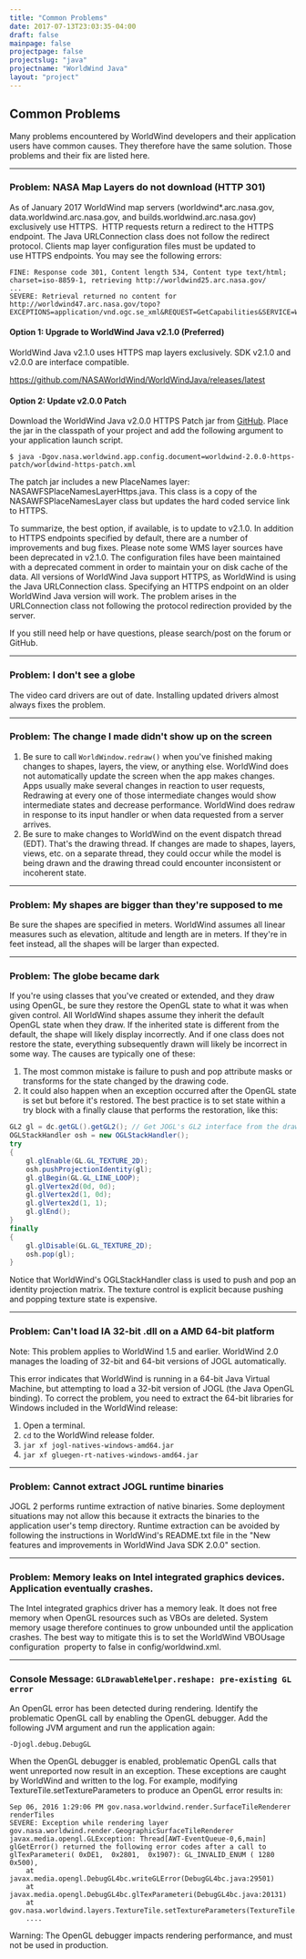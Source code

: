 ```yaml
---
title: "Common Problems"
date: 2017-07-13T23:03:35-04:00
draft: false
mainpage: false
projectpage: false
projectslug: "java"
projectname: "WorldWind Java"
layout: "project"
---
```


## Common Problems

Many problems encountered by WorldWind developers and their application users have common causes. They therefore have the same solution. Those problems and their fix are listed here.

---

### Problem: NASA Map Layers do not download (HTTP 301)

As of January 2017 WorldWind map servers (worldwind*.arc.nasa.gov, data.worldwind.arc.nasa.gov, and builds.worldwind.arc.nasa.gov) exclusively use HTTPS.  HTTP requests return a redirect to the HTTPS endpoint. The Java URLConnection class does not follow the redirect protocol. Clients map layer configuration files must be updated to use HTTPS endpoints. You may see the following errors:

```
FINE: Response code 301, Content length 534, Content type text/html; charset=iso-8859-1, retrieving http://worldwind25.arc.nasa.gov/
...
SEVERE: Retrieval returned no content for http://worldwind47.arc.nasa.gov/topo?EXCEPTIONS=application/vnd.ogc.se_xml&REQUEST=GetCapabilities&SERVICE=WMS&VERSION=1.3.0
```

#### Option 1: Upgrade to WorldWind Java v2.1.0 (Preferred)

WorldWind Java v2.1.0 uses HTTPS map layers exclusively. SDK v2.1.0 and v2.0.0 are interface compatible.

https://github.com/NASAWorldWind/WorldWindJava/releases/latest

#### Option 2: Update v2.0.0 Patch

Download the WorldWind Java v2.0.0 HTTPS Patch jar from [GitHub](https://github.com/zglueck/worldwind-2.0.0-https-patch/releases). Place the jar in the classpath of your project and add the following argument to your application launch script.

```
$ java -Dgov.nasa.worldwind.app.config.document=worldwind-2.0.0-https-patch/worldwind-https-patch.xml
```

The patch jar includes a new PlaceNames layer: NASAWFSPlaceNamesLayerHttps.java. This class is a copy of the NASAWFSPlaceNamesLayer class but updates the hard coded service link to HTTPS.

To summarize, the best option, if available, is to update to v2.1.0. In addition to HTTPS endpoints specified by default, there are a number of improvements and bug fixes. Please note some WMS layer sources have been deprecated in v2.1.0. The configuration files have been maintained with a deprecated comment in order to maintain your on disk cache of the data. All versions of WorldWind Java support HTTPS, as WorldWind is using the Java URLConnection class. Specifying an HTTPS endpoint on an older WorldWind Java version will work. The problem arises in the URLConnection class not following the protocol redirection provided by the server.

If you still need help or have questions, please search/post on the forum or GitHub.

---

### Problem: I don't see a globe

The video card drivers are out of date. Installing updated drivers almost always fixes the problem.

---

### Problem: The change I made didn't show up on the screen

1. Be sure to call `WorldWindow.redraw()` when you've finished making changes to shapes, layers, the view, or anything else. WorldWind does not automatically update the screen when the app makes changes. Apps usually make several changes in reaction to user requests, Redrawing at every one of those intermediate changes would show intermediate states and decrease performance. WorldWind does redraw in response to its input handler or when data requested from a server arrives.
2. Be sure to make changes to WorldWind on the event dispatch thread (EDT). That's the drawing thread. If changes are made to shapes, layers, views, etc. on a separate thread, they could occur while the model is being drawn and the drawing thread could encounter inconsistent or incoherent state.

---

### Problem: My shapes are bigger than they're supposed to me

Be sure the shapes are specified in meters. WorldWind assumes all linear measures such as elevation, altitude and length are in meters. If they're in feet instead, all the shapes will be larger than expected.

---

### Problem: The globe became dark

If you're using classes that you've created or extended, and they draw using OpenGL, be sure they restore the OpenGL state to what it was when given control. All WorldWind shapes assume they inherit the default OpenGL state when they draw. If the inherited state is different from the default, the shape will likely display incorrectly. And if one class does not restore the state, everything subsequently drawn will likely be incorrect in some way. The causes are typically one of these:
1. The most common mistake is failure to push and pop attribute masks or transforms for the state changed by the drawing code.
2. It could also happen when an exception occurred after the OpenGL state is set but before it's restored. The best practice is to set state within a try block with a finally clause that performs the restoration, like this:
```java
GL2 gl = dc.getGL().getGL2(); // Get JOGL's GL2 interface from the draw context.
OGLStackHandler osh = new OGLStackHandler();
try
{
    gl.glEnable(GL.GL_TEXTURE_2D);
    osh.pushProjectionIdentity(gl);
    gl.glBegin(GL.GL_LINE_LOOP);
    gl.glVertex2d(0d, 0d);
    gl.glVertex2d(1, 0d);
    gl.glVertex2d(1, 1);
    gl.glEnd();
}
finally
{
    gl.glDisable(GL.GL_TEXTURE_2D);
    osh.pop(gl);
}
```
Notice that WorldWind's OGLStackHandler class is used to push and pop an identity projection matrix. The texture control is explicit because pushing and popping texture state is expensive.

---

### Problem: Can't load IA 32-bit .dll on a AMD 64-bit platform

Note: This problem applies to WorldWind 1.5 and earlier. WorldWind 2.0 manages the loading of 32-bit and 64-bit versions of JOGL automatically.

This error indicates that WorldWind is running in a 64-bit Java Virtual Machine, but attempting to load a 32-bit version of JOGL (the Java OpenGL binding). To correct the problem, you need to extract the 64-bit libraries for Windows included in the WorldWind release:

1. Open a terminal.
2. `cd` to the WorldWind release folder.
3. `jar xf jogl-natives-windows-amd64.jar`
4. `jar xf gluegen-rt-natives-windows-amd64.jar`

---

### Problem: Cannot extract JOGL runtime binaries

JOGL 2 performs runtime extraction of native binaries. Some deployment situations may not allow this because it extracts the binaries to the application user's temp directory. Runtime extraction can be avoided by following the instructions in WorldWind's README.txt file in the "New features and improvements in WorldWind Java SDK 2.0.0" section.

---

### Problem: Memory leaks on Intel integrated graphics devices. Application eventually crashes.

The Intel integrated graphics driver has a memory leak. It does not free memory when OpenGL resources such as VBOs are deleted. System memory usage therefore continues to grow unbounded until the application crashes. The best way to mitigate this is to set the WorldWind VBOUsage configuration  property to false in config/worldwind.xml.

---

### Console Message: `GLDrawableHelper.reshape: pre-existing GL error`

An OpenGL error has been detected during rendering. Identify the problematic OpenGL call by enabling the OpenGL debugger. Add the following JVM argument and run the application again:

```
-Djogl.debug.DebugGL
```

When the OpenGL debugger is enabled, problematic OpenGL calls that went unreported now result in an exception. These exceptions are caught by WorldWind and written to the log. For example, modifying TextureTile.setTextureParameters to produce an OpenGL error results in:

```
Sep 06, 2016 1:29:06 PM gov.nasa.worldwind.render.SurfaceTileRenderer renderTiles
SEVERE: Exception while rendering layer gov.nasa.worldwind.render.GeographicSurfaceTileRenderer
javax.media.opengl.GLException: Thread[AWT-EventQueue-0,6,main] glGetError() returned the following error codes after a call to glTexParameteri( 0xDE1,  0x2801,  0x1907): GL_INVALID_ENUM ( 1280 0x500), 
    at javax.media.opengl.DebugGL4bc.writeGLError(DebugGL4bc.java:29501)
    at javax.media.opengl.DebugGL4bc.glTexParameteri(DebugGL4bc.java:20131)
    at gov.nasa.worldwind.layers.TextureTile.setTextureParameters(TextureTile.java:397)
    ....
```

Warning: The OpenGL debugger impacts rendering performance, and must not be used in production.
